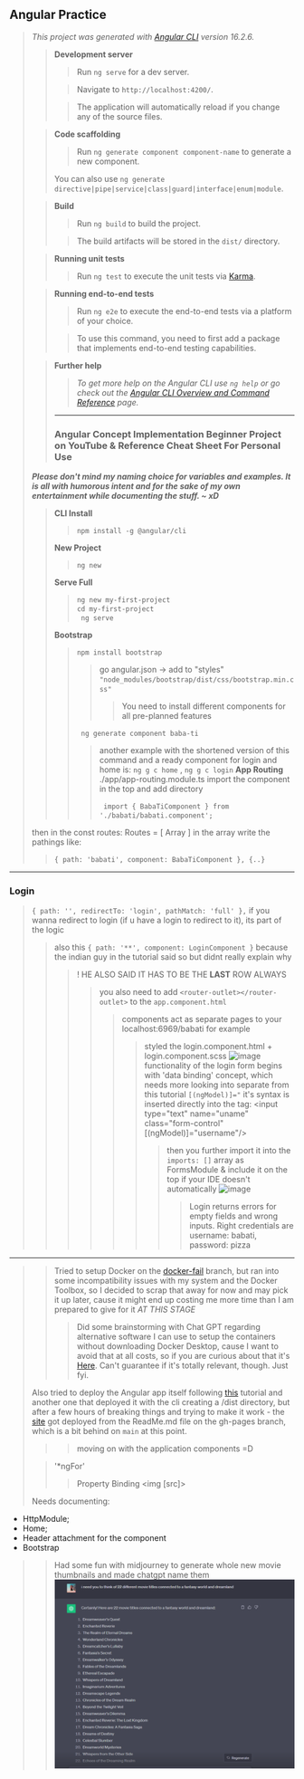 ## Angular Practice
> *This project was generated with [Angular CLI](https://github.com/angular/angular-cli) version 16.2.6.*
> 
>> **Development server**
>> 
>>> Run ```ng serve``` for a dev server.
>>
>>> Navigate to `http://localhost:4200/`.
>> 
>>> The application will automatically reload if you change any of the source files.
>
>> **Code scaffolding**
>>  
>>> Run `ng generate component component-name` to generate a new component.
>> 
>> You can also use `ng generate directive|pipe|service|class|guard|interface|enum|module`.
>
>> **Build**
>> 
>>> Run `ng build` to build the project.
>>
>>> The build artifacts will be stored in the `dist/` directory.
>
>> **Running unit tests**
>> 
>>> Run `ng test` to execute the unit tests via [Karma](https://karma-runner.github.io).
> 
>> **Running end-to-end tests**
>> 
>>> Run `ng e2e` to execute the end-to-end tests via a platform of your choice.
>> 
>>> To use this command, you need to first add a package that implements end-to-end testing capabilities.
> 
>> **Further help**
>> 
>>> *To get more help on the Angular CLI use `ng help` or go check out the [Angular CLI Overview and Command Reference](https://angular.io/cli) page.*
>> ---
>> ### Angular Concept Implementation Beginner Project on YouTube & Reference Cheat Sheet For Personal Use
> ***Please don't mind my naming choice for variables and examples. It is all with humorous intent and for the sake of my own entertainment while documenting the stuff. ~ xD***
>> **CLI Install**
>>> ```
>>> npm install -g @angular/cli
>>> ```
>> **New Project**
>>> ```
>>> ng new
>>> ```
>> **Serve Full**
>>> ```
>>> ng new my-first-project
>>> cd my-first-project
>>>  ng serve
>>>  ```
>> **Bootstrap** 
>>> ```
>>> npm install bootstrap
>>> ```
>>>> go angular.json -> add to "styles" ``` "node_modules/bootstrap/dist/css/bootstrap.min.css" ```
>>>>> You need to install different components for all pre-planned features 
>>> ```
>>>  ng generate component baba-ti
>>>  ```
>>>> another example with the shortened version of this command and a ready component for login and home is:
>>> ``` ng g c home ``` , ```ng g c login``` 
>> **App Routing**
> ./app/app-routing.module.ts
> import the component in the top and add directory
>>>> ```
>>>>  import { BabaTiComponent } from './babati/babati.component';
>>>> ```
> then in the const routes: Routes = [ Array ]  in the array write the pathings like:
>> ```
>> { path: 'babati', component: BabaTiComponent }, {..}
>> ```
---
### Login
> ``` { path: '', redirectTo: 'login', pathMatch: 'full' }, ``` if you wanna redirect to login (if u have a login to redirect to it), its part of the logic 
>> also this ``` { path: '**', component: LoginComponent } ``` because the indian guy in the tutorial said so but didnt really explain why 
>>> ! HE ALSO SAID IT HAS TO BE THE **LAST** ROW ALWAYS
>>>> you also need to add ```<router-outlet></router-outlet>``` to the ``app.component.html``
>>>>> components act as separate pages to your localhost:6969/babati for example 
>>>>>> styled the login.component.html + login.component.scss
>>>> ![image](https://user-images.githubusercontent.com/130181277/275285621-aa3d4079-3c01-4aa8-9a8c-4dbe406ed1d4.png)
>>>>> functionality of the login form begins with 'data binding' concept, which needs more looking into separate from this tutorial ``[(ngModel)]="``
>>>>>> it's syntax is inserted directly into the tag: <input type="text" name="uname" class="form-control" [(ngModel)]="username"/>
>>>>>>> then you further import it into the `imports: []` array as FormsModule & include it on the top if your IDE doesn't automatically 
>>>>>>> ![image](https://user-images.githubusercontent.com/130181277/275285333-d2b0d8d6-a918-4528-b2e3-e9a6e6c2953d.png)
>>>>>>>> Login returns errors for empty fields and wrong inputs. Right credentials are username: babati, password: pizza
---
>> Tried to setup Docker on the [docker-fail](https://github.com/Hiratsuna/Angular-Practice-Beginner-Concepts/tree/docker-fail) branch, but ran into some incompatibility issues with my system and the Docker Toolbox, so I decided to scrap that away for now and may pick it up later, cause it might end up costing me more time than I am prepared to give for it *AT THIS STAGE*
>>> Did some brainstorming with Chat GPT regarding alternative software I can use to setup the containers without downloading Docker Desktop, cause I want to avoid that at all costs, so if you are curious about that it's [Here](https://chat.openai.com/share/429629ac-77de-4f56-8a4a-ede6d77f3925). Can't guarantee if it's totally relevant, though. Just fyi. 
>>
> Also tried to deploy the Angular app itself following [this](https://www.focisolutions.com/2020/04/github-actions-deploying-an-angular-app/) tutorial and another one that deployed it with the cli creating a /dist directory, but after a few hours of breaking things and trying to make it work - the [site](https://hiratsuna.github.io/Angular-Practice-Beginner-Concepts/) got deployed from the ReadMe.md file on the gh-pages branch, which is a bit behind on `main` at this point.
>> 
>>> moving on with the application components =D 
>> 
> 
>> '*ngFor'
>>> Property Binding <img [src]>
>> 
> Needs documenting:
- HttpModule;
- Home;
- Header attachment for the component
- Bootstrap
>
>> Had some fun with midjourney to generate whole new movie thumbnails and made chatgpt name them ![Alt text](image.png)
